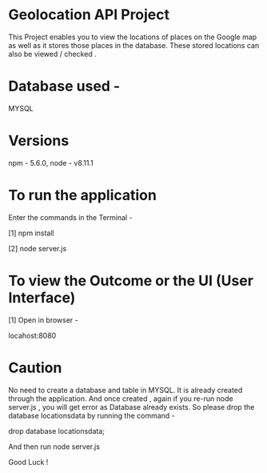 # Geolocation API Project

This Project enables you to view the locations of places on the Google map as well as it stores those places in the database. 
These stored locations can also be viewed / checked .


# Database used -
MYSQL

# Versions
npm - 5.6.0, 
node - v8.11.1

# To run the application
Enter the commands in the Terminal -

[1] npm install

[2] node server.js

# To view the Outcome or the UI (User Interface)
[1]
Open in browser -

locahost:8080


# Caution 
No need to create a database and table in MYSQL. It is already created through the application.  And once created , again if you re-run node server.js , you will get error as Database already exists. So please drop the database locationsdata by running the command -

drop database locationsdata;

And then run 
node server.js


Good Luck !

